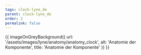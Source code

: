 ```yaml
---
tags: clock-lyne_de
parent: clock-lyne_de
order: 2
permalink: false
---
```


{{ imageOnGreyBackground({
  url: '/assets/images/lyne/anatomy/anatomy_clock',
  alt: 'Anatomie der Komponente',
  title: 'Anatomie der Komponente'
}) }}